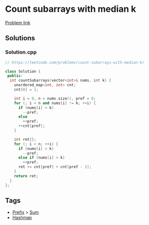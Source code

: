 # Count subarrays with median k

[Problem link](https://leetcode.com/problems/count-subarrays-with-median-k/)

## Solutions


### Solution.cpp
```cpp
// https://leetcode.com/problems/count-subarrays-with-median-k/

class Solution {
 public:
  int countSubarrays(vector<int>& nums, int k) {
    unordered_map<int, int> cnt;
    cnt[0] = 1;

    int i = 0, n = nums.size(), pref = 0;
    for (; i < n and nums[i] != k; ++i) {
      if (nums[i] < k)
        --pref;
      else
        ++pref;
      ++cnt[pref];
    }

    int ret{};
    for (; i < n; ++i) {
      if (nums[i] < k)
        --pref;
      else if (nums[i] > k)
        ++pref;
      ret += cnt[pref] + cnt[pref - 1];
    }
    return ret;
  }
};
```
## Tags

* [Prefix](/Collections/prefix.md#prefix) > [Sum](/Collections/prefix.md#sum)
* [Hashmap](/Collections/hashmap.md#hashmap)
